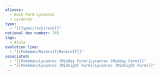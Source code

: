 ```yaml
---
aliases:
  - Duck Form Lycanroc
  - Lycanroc
type:
  - "[[Types/rock|rock]]"
national dex number: 745
tags:
  - Alola
evolution line:
  - "[[Pokémon/Rockruff|Rockruff]]"
associated:
  - "[[Pokémon/Lycanroc (Midday Form)|Lycanroc (Midday Form)]]"
  - "[[Pokémon/Lycanroc (Midnight Form)|Lycanroc (Midnight Form)]]"
---
```

